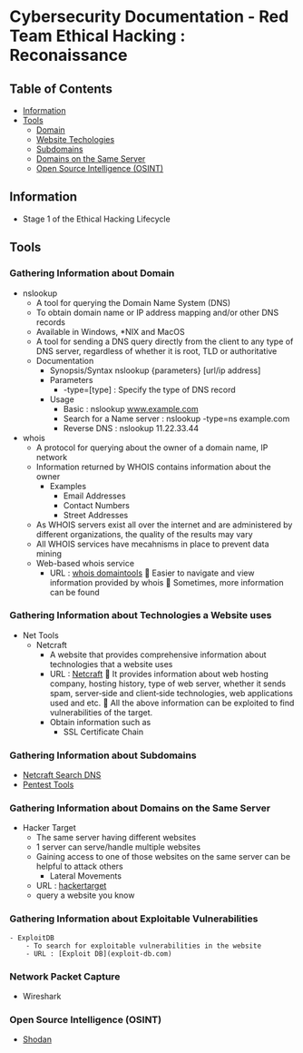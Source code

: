 # Cybersecurity Documentation - Red Team Ethical Hacking : Reconaissance 

## Table of Contents
- [Information](#information)
- [Tools](#tools)
    - [Domain](#gathering-information-about-domain)
    - [Website Techologies](#gathering-information-about-technologies-a-website-uses)
    - [Subdomains](#gathering-information-about-subdomains)
    - [Domains on the Same Server](#gathering-information-about-domains-on-the-same-server)
    - [Open Source Intelligence (OSINT)](#open-source-intelligence-osint)
    
## Information
- Stage 1 of the Ethical Hacking Lifecycle

## Tools

### Gathering Information about Domain

- nslookup
    - A tool for querying the Domain Name System (DNS)
    - To obtain domain name or IP address mapping and/or other DNS records
    - Available in Windows, *NIX and MacOS
    - A tool for sending a DNS query directly from the client to any type of DNS server, regardless of whether it is root, TLD or authoritative
    - Documentation
        - Synopsis/Syntax
            nslookup {parameters} [url/ip address]
        - Parameters
            + -type=[type] : Specify the type of DNS record
        - Usage
            + Basic : nslookup www.example.com
            + Search for a Name server : nslookup -type=ns example.com
            + Reverse DNS : nslookup 11.22.33.44
- whois
    - A protocol for querying about the owner of a domain name, IP network
    - Information returned by WHOIS contains information about the owner
        - Examples
            + Email Addresses
            + Contact Numbers
            + Street Addresses
    - As WHOIS servers exist all over the internet and are administered by different organizations, the quality of the results may vary
    - All WHOIS services have mecahnisms in place to prevent data mining
    - Web-based whois service
        + URL : [whois domaintools](https://whois.domaintools.com)
         Easier to navigate and view information provided by whois
         Sometimes, more information can be found

### Gathering Information about Technologies a Website uses

- Net Tools
    - Netcraft
        - A website that provides comprehensive information about technologies that a website uses
        - URL : [Netcraft](https://sitereport.netcraft.com)
         It provides information about web hosting company, hosting history, type of web server, whether it sends spam, server‐side and client‐side technologies, web applications used and etc. 
         All the above information can be exploited to find vulnerabilities of the target.
        - Obtain information such as
            + SSL Certificate Chain

### Gathering Information about Subdomains

- [Netcraft Search DNS](https://searchdns.netcraft.com)
- [Pentest Tools](https://pentest-tools.com/information-gathering/find-subdomains-of-domain)

### Gathering Information about Domains on the Same Server

- Hacker Target
    - The same server having different websites
    - 1 server can serve/handle multiple websites
    - Gaining access to one of those websites on the same server can be helpful to attack others
        + Lateral Movements
    - URL : [hackertarget](https://hackertarget.com/reverse-ip-lookup)
    - query a website you know

### Gathering Information about Exploitable Vulnerabilities
    - ExploitDB
        - To search for exploitable vulnerabilities in the website
        - URL : [Exploit DB](exploit-db.com)

### Network Packet Capture

- Wireshark
        
### Open Source Intelligence (OSINT)
+ [Shodan](shodan.io)


